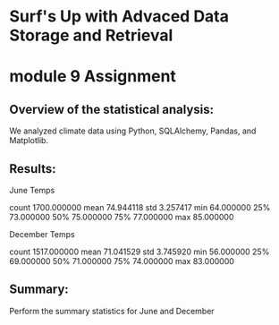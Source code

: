 # Surf's Up with Advaced Data Storage and Retrieval 
# module 9 Assignment



## Overview of the statistical analysis:

We analyzed climate data using Python, SQLAlchemy, Pandas, and Matplotlib.



## Results:


June Temps

count	1700.000000
mean	74.944118
std	3.257417
min	64.000000
25%	73.000000
50%	75.000000
75%	77.000000
max	85.000000



December Temps

count	1517.000000
mean	71.041529
std	3.745920
min	56.000000
25%	69.000000
50%	71.000000
75%	74.000000
max	83.000000



## Summary:


Perform the summary statistics for June and December
